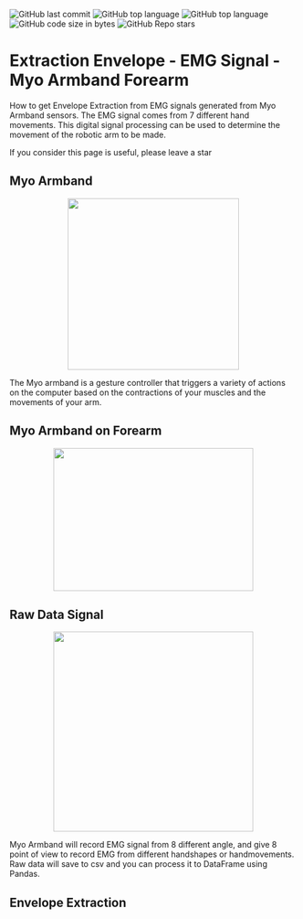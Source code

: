 ![GitHub last commit](https://img.shields.io/github/last-commit/UFTHaq/Extraction-Envelope-EMG-Signal-Myo-Armband-Forearm?style=for-the-badge)
![GitHub top language](https://img.shields.io/github/languages/top/UFTHaq/Extraction-Envelope-EMG-Signal-Myo-Armband-Forearm?label=Python&logo=python&logoColor=white&style=for-the-badge)
![GitHub top language](https://img.shields.io/github/languages/top/UFTHaq/Extraction-Envelope-EMG-Signal-Myo-Armband-Forearm?logo=Jupyter&style=for-the-badge)
![GitHub code size in bytes](https://img.shields.io/github/languages/code-size/UFTHaq/Extraction-Envelope-EMG-Signal-Myo-Armband-Forearm?style=for-the-badge)
![GitHub Repo stars](https://img.shields.io/github/stars/UFTHaq/Extraction-Envelope-EMG-Signal-Myo-Armband-Forearm?color=red&style=for-the-badge)

# Extraction Envelope - EMG Signal - Myo Armband Forearm
How to get Envelope Extraction from EMG signals generated from Myo Armband sensors. The EMG signal comes from 7 different hand movements. This digital signal processing can be used to determine the movement of the robotic arm to be made.

If you consider this page is useful, please leave a star

## Myo Armband
<p align="center">
  <img src="https://user-images.githubusercontent.com/104829519/213673258-a1f7efe1-59f5-4daa-95c6-db164ab327e4.png" width="300" height="300" />
</p>
The Myo armband is a gesture controller that triggers a variety of actions on the computer based on the contractions of your muscles and the movements of your arm.

## Myo Armband on Forearm
<p align="center">
    <img src="https://user-images.githubusercontent.com/104829519/213673306-698f3999-ed47-4407-b104-14f29260f781.jpg" width="350" height="250" />
</p>

## Raw Data Signal
<p align="center">
  <img src="https://user-images.githubusercontent.com/104829519/213698850-7dd6bff7-a698-43cd-b908-6cf7dfb8a6fe.jpg" width="350" height="350" />
</p>
Myo Armband will record EMG signal from 8 different angle, and give 8 point of view to record EMG from different handshapes or handmovements. Raw data will save to csv and you can process it to DataFrame using Pandas.

## Envelope Extraction

